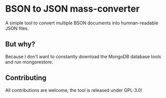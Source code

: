 # BSON to JSON mass-converter
A simple tool to convert multiple BSON documents into humnan-readable JSON files.

## But why?
Because I don't want to constantly download the MongoDB database tools and run mongorestore.

## Contributing
All contributions are welcome, the tool is released under GPL-3.0!
